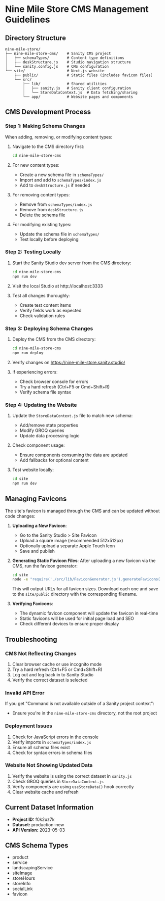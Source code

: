 # Nine Mile Store CMS Management Guidelines

## Directory Structure

```
nine-mile-store/
├── nine-mile-store-cms/    # Sanity CMS project
│   ├── schemaTypes/        # Content type definitions
│   ├── deskStructure.js    # Studio navigation structure
│   └── sanity.config.js    # CMS configuration
└── site/                   # Next.js website
    ├── public/             # Static files (includes favicon files)
    └── src/
        ├── lib/            # Shared utilities
        │   ├── sanity.js   # Sanity client configuration
        │   └── StoreDataContext.js  # Data fetching/sharing
        └── app/            # Website pages and components
```

## CMS Development Process

### Step 1: Making Schema Changes

When adding, removing, or modifying content types:

1. Navigate to the CMS directory first:
   ```bash
   cd nine-mile-store-cms
   ```

2. For new content types:
   - Create a new schema file in `schemaTypes/`
   - Import and add to `schemaTypes/index.js`
   - Add to `deskStructure.js` if needed

3. For removing content types:
   - Remove from `schemaTypes/index.js`
   - Remove from `deskStructure.js`
   - Delete the schema file

4. For modifying existing types:
   - Update the schema file in `schemaTypes/`
   - Test locally before deploying

### Step 2: Testing Locally

1. Start the Sanity Studio dev server from the CMS directory:
   ```bash
   cd nine-mile-store-cms
   npm run dev
   ```

2. Visit the local Studio at http://localhost:3333

3. Test all changes thoroughly:
   - Create test content items
   - Verify fields work as expected
   - Check validation rules

### Step 3: Deploying Schema Changes

1. Deploy the CMS from the CMS directory:
   ```bash
   cd nine-mile-store-cms
   npm run deploy
   ```

2. Verify changes on https://nine-mile-store.sanity.studio/

3. If experiencing errors:
   - Check browser console for errors
   - Try a hard refresh (Ctrl+F5 or Cmd+Shift+R)
   - Verify schema file syntax

### Step 4: Updating the Website

1. Update the `StoreDataContext.js` file to match new schema:
   - Add/remove state properties
   - Modify GROQ queries
   - Update data processing logic

2. Check component usage:
   - Ensure components consuming the data are updated
   - Add fallbacks for optional content

3. Test website locally:
   ```bash
   cd site
   npm run dev
   ```

## Managing Favicons

The site's favicon is managed through the CMS and can be updated without code changes:

1. **Uploading a New Favicon**:
   - Go to the Sanity Studio > Site Favicon
   - Upload a square image (recommended 512x512px)
   - Optionally upload a separate Apple Touch Icon
   - Save and publish

2. **Generating Static Favicon Files**:
   After uploading a new favicon via the CMS, run the favicon generator:
   
   ```bash
   cd site
   node -e "require('./src/lib/FaviconGenerator.js').generateFavicons()"
   ```
   
   This will output URLs for all favicon sizes. Download each one and save to the `site/public` directory with the corresponding filename.

3. **Verifying Favicons**:
   - The dynamic favicon component will update the favicon in real-time
   - Static favicons will be used for initial page load and SEO
   - Check different devices to ensure proper display

## Troubleshooting

### CMS Not Reflecting Changes

1. Clear browser cache or use incognito mode
2. Try a hard refresh (Ctrl+F5 or Cmd+Shift+R)
3. Log out and log back in to Sanity Studio
4. Verify the correct dataset is selected

### Invalid API Error

If you get "Command is not available outside of a Sanity project context":
- Ensure you're in the `nine-mile-store-cms` directory, not the root project

### Deployment Issues

1. Check for JavaScript errors in the console
2. Verify imports in `schemaTypes/index.js`
3. Ensure all schema files exist
4. Check for syntax errors in schema files

### Website Not Showing Updated Data

1. Verify the website is using the correct dataset in `sanity.js`
2. Check GROQ queries in `StoreDataContext.js`
3. Verify components are using `useStoreData()` hook correctly
4. Clear website cache and refresh

## Current Dataset Information

- **Project ID:** f0k2uz7k
- **Dataset:** production-new
- **API Version:** 2023-05-03

## CMS Schema Types

- product
- service
- landscapingService
- siteImage
- storeHours
- storeInfo
- socialLink
- favicon 